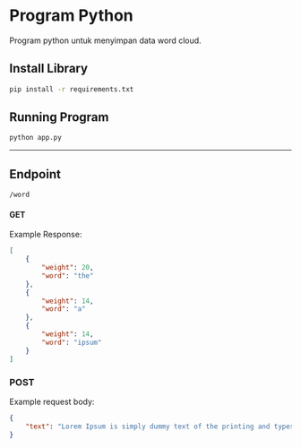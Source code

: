# Program Python

Program python untuk menyimpan data word cloud.

## Install Library

```bash
pip install -r requirements.txt
```

## Running Program

```bash
python app.py
```

--- 

## Endpoint

```
/word
```

#### GET

Example Response:

```json
[
    {
        "weight": 20,
        "word": "the"
    },
    {
        "weight": 14,
        "word": "a"
    },
    {
        "weight": 14,
        "word": "ipsum"
    }
]
```

### POST

Example request body:

```json
{
    "text": "Lorem Ipsum is simply dummy text of the printing and typesetting industry. Lorem Ipsum has been the industry's standard dummy text ever since the 1500s, when an unknown printer took a galley of type and scrambled it to make a type specimen book. It has survived not only five centuries, but also the leap into electronic typesetting, remaining essentially unchanged. It was popularised in the 1960s with the release of Letraset"
}
```

